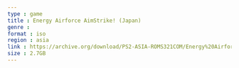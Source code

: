 ```yaml
---
type : game
title : Energy Airforce AimStrike! (Japan)
genre : 
format : iso
region : asia
link : https://archive.org/download/PS2-ASIA-ROMS321COM/Energy%20Airforce%20AimStrike%21%20%28Japan%29.7z
size : 2.7GB
---
```

